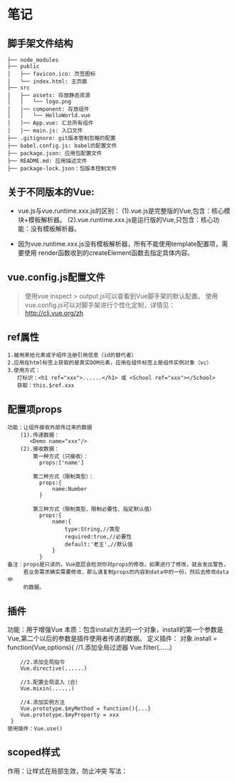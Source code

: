 
# 笔记

## 脚手架文件结构

	├── node_modules 
	├── public
	│   ├── favicon.ico: 页签图标
	│   └── index.html: 主页面
	├── src
	│   ├── assets: 存放静态资源
	│   │   └── logo.png
	│   │── component: 存放组件
	│   │   └── HelloWorld.vue
	│   │── App.vue: 汇总所有组件
	│   │── main.js: 入口文件
	├── .gitignore: git版本管制忽略的配置
	├── babel.config.js: babel的配置文件
	├── package.json: 应用包配置文件 
	├── README.md: 应用描述文件
	├── package-lock.json：包版本控制文件

## 关于不同版本的Vue:
- vue.js与vue.runtime.xxx.js的区别：
    (1).vue.js是完整版的Vue,包含：核心模块+模板解析器。
    (2).vue.runtime.xxx.js是运行版的Vue,只包含：核心功能：没有模板解析器。

- 因为vue.runtime.xxx.js没有模板解析器，所有不能使用template配置项，需要使用
      render函数收到的createElement函数去指定具体内容。

## vue.config.js配置文件
> 使用vue inspect > output.js可以查看到Vue脚手架的默认配置。
> 使用vue.config.js可以对脚手架进行个性化定制，详情见：http://cli.vue.org/zh

## ref属性
    1.被用来给元素或子组件注册引用信息（id的替代者）
    2.应用在html标签上获取的是真实DOM元素，应用在组件标签上是组件实例对象（vc）
    3.使用方式：
       打标识：<h1 ref="xxx">......</h1> 或 <School ref="xxx"></School>
	   获取：this.$ref.xxx

## 配置项props
    功能：让组件接收外部传过来的数据
	    (1).传递数据：
	       <Demo name="xxx"/>
		(2).接收数据：
		    第一种方式（只接收）：
		      props:['name']

            第二种方式（限制类型）：
			  props:{
				  name:Number
			  }

			第三种方式（限制类型、限制必要性、指定默认值）
			  props:{
				  name:{
					  type:String,//类型
					  required:true,//必要性
					  default:'老王',//默认值
				  }
			  }
	备注：props是只读的，Vue底层会检测你对props的修改，如果进行了修改，就会发出警告，
	     若业务需求确实需要修改，那么请复制props的内容到data中的一份，然后去修改data中
		 的数据。

## 插件
   功能：用于增强Vue
   本质：包含install方法的一个对象，install的第一个参数是Vue,第二个以后的参数是插件使用者传递的数据。
   定义插件：
     对象.install = function(Vue,options){
		//1.添加全局过滤器
        Vue.filter(......)

		//2.添加全局指令
		Vue.directive(......)

		//3.配置全局混入（合）
		Vue.mixin(......)

		//4.添加实例方法
		Vue.prototype.$myMethod = function(){...}
		Vue.prototype.$myProperty = xxx
	 }
	使用插件：Vue.use()

## scoped样式
   作用：让样式在局部生效，防止冲突
   写法：<style scoped>

## 总结TodoList案例
	1.组件化编码流程：
		(1).拆分静态组件：组件要按照功能点拆分，命名不要与html元素发生冲突。
		(2).实现动态组件：考虑好数据的存放位置，数据是一个组件在用，还是一些组件在用：
		1).一个组件在用：放在组件自身即可。
		2).一些组件在用：放在他们共同的父组件上<span style="color:red">状态提升</span>。
		3).实现交互：从绑定事件开始。

	2.props适用于：
		(1).父组件 ===> 子组件 通信
		(2).子组件 ===> 父组件 通信（要求父先给子一个函数）

	3.使用v-model时要切记：v-model绑定的值不能是props传过来的值，因为props是不可以修改的！

	4.props传过来的若是对象类型的值，修改对象中的属性时Vue不会报错，但不推荐这样做。

## webStorage
	1.存储内容大小一般支持5MB左右（不同浏览器可能还不一样）
	2.浏览器端通过Window.sessionStorage和Window.localStorage属性实现本地存储机制。
	3.相关API：
		1.xxxxxStorage.setItem('key','value');
				该方法接受一个键和值作为参数，会把键值对添加到存储中，如果键名存在，则会更新对应的值。
		2.xxxxxStorage.getItem('person');
				该方法接受一个键名作为参数，返回键名对应的值。
		3.xxxxxStorage.removeItem('key');
				该方法接受一个键名作为参数，并把键名从存储中删除。
		4.xxxxxStorage.clear()
				该方法会清除存储中的所有数据。

	4.备注：
		1.SessionStorage存储的内容会随着浏览器窗口关闭而消失。
		2.LocalStorage存储的内容，需要手动清除才会消失。
		3.xxxxxStorage.getItem(xxx)如果xxx对应的value获取不到，那么getItem的返回值是null。
		4.JSON.parse(null)的结果依然是null。

## 组件的自定义事件
1.一种组件间通信的方式，适用于：子组件===>父组件
2.使用场景：A是父组件，B是子组件，B想给A传数据，那么就要在A中给B绑定自定义事件（事件的回调在A中）。
3.绑定自定义事件：
    1.第一种方式，在父组件中：<Demo @atguigu="test"/> 或 <Demo v-on:atguigu="test"/>
	2.第二种方式，在父组件中：
	    <Demo ref="demo"/>
		......
		mounted(){
			this.$ref.xxx.$on('atguigu',this.test)
		}
	3.若想让自定义事件只能触发一次，可以使用once修饰符，或$once方法。
4.触发自定义事件：this.$emit('atguigu',数据)
5.解绑自定义事件this.$off('atguigu')
6.组件上也可以绑定原生DOM事件，需要使用native修饰符。
7.注意：通过this.$ref.xxx.$on('atguigu',回调)绑定自定义事件时，回调必须配置在methods中，要么用箭头函数，否则this指向会出现问题！

## 全局事件总线（GlobalEventBus）
1.一种组件通信的方式，适用于任意组件间通信。
2.安装全局事件总线：
    new Vue({
		......
		beforeCreate(){
			Vue.prototype.$bus = this//安装全局事件总线，$bus就是当前应用的vm
		}
		......
	})
3.使用事件总线：
    1.接收数据：A组件想接收数据，则在A组件中给$bus绑定自定义事件，事件的回调留在A组件自身。
		methods(){
			demo(data){......}
		}
		......
		mounted(){
			this.$bus.$on('xxx',this.demo)
		}
	2.提供数据：this.$bus.$emit('xxx',数据)
4.最好在beforeDestroy钩子中，用$on去解绑当前组件所用到的事件。

## 消息订阅与发布（pubsub）
1.一种组件间通信的方式，适用于任意组件间通信。
2.使用步骤：
	1.安装pubsub:npm i pubsub-js
	2.引入：import pubsub from 'pubsub-js'
	3.接收数据：A组件想接收数据，则在A组件中订阅消息，订阅的回调留在A组件自身。
		methods(){
			demo(data){......}
		}
		......
		mounted(){
			this.pid = pubsub.subscribe('xxx',this.demo)//订阅消息
		}
	4.提供数据：pubsub.publish('xxx',数据)
	5.最好在beforeDestroy钩子中，用PubSub.unsubscribe(pid)去<span style="color:red">取消订阅。</span>

## nextTick
1.语法：this.$nextTick(回调函数)
2.作用：在下一次DOM更新结束后执行其指定的回调。
3.什么时候用：当改变数据后，要基于更新后的新DOM进行某些操作，要在nextTick所指定的回调函数中执行。

## Vue封装的过度与动画

1. 作用：在插入、更新或移除 DOM元素时，在合适的时候给元素添加样式类名。

2. 图示：<img src="https://img04.sogoucdn.com/app/a/100520146/5990c1dff7dc7a8fb3b34b4462bd0105" style="width:60%" />

3. 写法：

   1. 准备好样式：

      - 元素进入的样式：
        1. v-enter：进入的起点
        2. v-enter-active：进入过程中
        3. v-enter-to：进入的终点
      - 元素离开的样式：
        1. v-leave：离开的起点
        2. v-leave-active：离开过程中
        3. v-leave-to：离开的终点

   2. 使用```<transition>```包裹要过度的元素，并配置name属性：

      ```vue
      <transition name="hello">
      	<h1 v-show="isShow">你好啊！</h1>
      </transition>
      ```

   3. 备注：若有多个元素需要过度，则需要使用：```<transition-group>```，且每个元素都要指定```key```值。

## vue脚手架配置代理
方法一
   在vue.config.js中添加如下配置：
devServer:{
	proxy:"http://localhost:5000"
}
说明：
   1.优点：配置简单，请求资源时直接发给前端(8080)即可。
   2.缺点：不能配置多个代理，不能灵活的控制请求是否走代理。
   3.工作方式：若按照上述配置代理，当请求了前端不存在的资源时，那么请求会转发给服务器（优先匹配前端资源）
方法二
   编辑vue.config.js配置具体代理规则：
   module.exports = {
    devServer: {
        proxy: {
            '/api1': {//匹配所有以'api1'开头的请求路径
                target: 'http://localhost:5000',//代理目标的基础路径
                changeOrigin: true,//用于控制请求头中的post值
				pathRewrite: { '^api1': '' },
            },
            '/api2': {
                target: 'http://localhost:5001',
                changeOrigin: true,//用于控制请求头中的post值
				pathRewrite: { '^api2': '' },
            },
        }
    }
}
、
/*
   changeOrigin设置为true时，服务器收到的请求头中的host为，localhost:5000
   changeOrigin设置为false时，服务器收到的请求头中的host为，localhost:8080
   changeOrigin默认值为true
*/
说明：
    1.优点：可以配置多个代理，且可以灵活的控制请求是否走代理。
	2.缺点：配置略微繁琐，请求资源时必须加前缀。

## 插槽
1.作用：让父组件可以向子组件指定位置插入html结构，也是一种组件间通信的方式，适用于父组件===>子组件
2.分类：默认插槽、具名插槽、作用域插槽
3.使用方式：
        1.默认插槽：
	        父组件中：
		        <Category>
			      <div>html结构1</div>
			    </Category>
		    子组件中：
			    <template>
				  <div>
				    <!-- 定义插槽 -->
					<slot>插槽默认内容</slot>
				  </div>
				</template>
		2.具名插槽：
		    父组件中：
			    <Category>
				    <template slot="center">
				      <div>html结构</div>
					</template>
				<Category>
			子组价中：
			    <template>
				    <div>
						<!-- 定义插槽 -->
						<slot name="center">插槽默认内容...</slot>
						<slot name="footer">插槽默认内容...</slot>
                    </div>
				</template>
3.作用域插槽：
    1.理解：数据在组件的自身，但根据数据生成的结构需要组件的使用者来决定。（games数据造Category组件中，但使用数据所遍历的结构由App组件决定）
	2.具体编码：
	   父组件中：
	        <Category>
				<template scope="scopeData">
				    <!-- 生成的是ul列表 -->
					<ul>
						<li v-for="(g, index) in scopeData.games" :key="index">{{ g }}</li>
					</ul>
				</template>
			 </Category>

			 <Category>
				<template slot-scope="scopeData">
				    <!-- 生成的是h4标题 -->
					<h4 v-for="(g, index) in gscopeData.ames" :key="index">{{ g }}</h4>
				</template>
			</Category>
		子组件中：
		    <template>
				<div>
					<slot :games="games"></slot>
				</div>
			</template>

			<script>
				export default {
					name: "Category",
					props: ["title"],
					<!-- 数据在子组件自身 -->
					data() {
						return {
						games: ["红色警戒", "穿越火箭", "劲舞团", "超级玛丽"],
						};
					},
				};
			</script>

## Vuex
1.概念
    在Vue中实现集中式状态（数据）管理的Vue插件，对vue应用中多个组件的共享状态进行集中式的管理（读/写），也是一种组件间通信的方式，且适用于任意组件间通信。
2.何时使用？
   多个组价需要共享数据时
3.搭建vuex环境
    1.创建文件：src/store/index.js
		//引入Vue核心库
		import Vue from 'vue'
		//引入vuex
		import Vuex from 'vuex'
		//使用Vuex
		Vue.use(Vuex)

		//准备actions对象--响应组件中用户的动作
		const actions = {}
		//准备mutations对象--修改state中的数据
		const mutations = {}
		//准备state对象--保存具体的数据
		const state = {}

		//创建store并暴露store
		export default new Vuex.Store({
			actions,
			mutations,
			state
		})
	2.在main.js中床架vm时传入store配置项
	......
	//引入store
    import store from './store'
	// 创建vm
	new Vue({
		el: '#app',
		render: h => h(App),
		store
	})
4.基本使用
    1.初始化数据、配置actions、配置mutations,操作文件store.js
		//引入Vue核心库
		import Vue from 'vue'
		//引入vuex
		import Vuex from 'vuex'
		//使用Vuex
		Vue.use(Vuex)

		const actions = {
			//响应组件中加的动作
			jia(context, value) {
				//console.log('actions中的jia被调用了', context, value)
				context.commit('JIA', value)
			},
		}

		const mutations = {
			//执行加
			JIA(state, value) {
				//console.log('mutations中的JIA被调用了', state, value)
				state.sum += value
			},
		}

		//初始化数据
		const state = {
			sum:0
		}

		//创建store并暴露store
		export default new Vuex.Store({
			actions,
			mutations,
			state
		})
	2.组件中读取vuex中的数据：$store.state.sum
	3.组件中修改vuex中的数据：$store.dispatch('actions中的方法名',数据)或$store.commit('mutations',数据)
	备注：若没有网络请求或其他业务逻辑，组件中也可以越过actions，即不写dispatch,直接编写commit
5.getters的使用
    1.概念：当state中的数据需要经过加工后再使用时，可以使用getters加工。
	2.在store.js中追加getters配置
	   ......
	   const getters = {
			bigSum(state) {
				return state.sum * 10
			}
		}

		//创建并暴露store
		export default new Vuex.Store({
			......
			getters
		})
		3.组件中读取数据：$store.getters.bigSum
6.四个map方法的使用
    1.mapState方法：用于帮助我们映射state中的数据为计算属性
		computed: {
			//借助mapState生成计算属性，sum、school、subject（对象写法）
			...mapState({ sum: "sum", school: "school", subject: "subject" }),

			//借助mapState生成计算属性，sum、school、subject（数组写法）
			...mapState(["sum", "school", "subject"]),
		}
	 2.mapGetters方法：用于帮助我们映射getters中的数据为计算属性
		computed: {
			//借助mapGetters生成计算属性，bigSum（对象写法）
			...mapGetters({ bigSum: "bigSum"}),

			//借助mapGetters生成计算属性，bigSum（数组写法）
			...mapGetters(["bigSum"]),
		}
	3.mapActions方法：用于帮助我们生成与actions对话的方法，即：包含$store.dispatch(xxx)的函数、
	    methods:{
			//靠mapActions生成，incrementOdd、incrementWait（对象写法）
			...mapActions({ incrementOdd: "jiaOdd", incrementWait: "jiaWait" }),

			//靠mapActions生成，incrementOdd、incrementWai（数组写法）
			...mapActions(["jiaOdd", "jiaWait"]),
		}
	3.mapMutations方法：用于帮助我们生成与mutations对话的方法，即：包含$store.commit(xxx)的函数、
		methods:{
			//靠mapMutations生成，increment、decrement（对象写法）
			...mapMutations({ increment: "JIA", decrement: "JIAN" }),

			//靠mapMutations生成，incrementOdd、incrementWai（数组写法）
			...mapMutations(["JIA", "JIAN"]),
		}
	备注：mapActions与mapMutations使用时，若需要传递参数：在模板中绑定事件时传递好参数，否则参数是事件对象。
7.模块化+命名空间
    1.目的：让代码更好维护，让多种数据分类更加明确。
	2.修改store.js
	    const countAbout = {
			namespaced:true,//开启命名空间
			state:{x:1},
            mutations:{...},
			actions:{...},
			getters:{
				bigSum(state){
					return state.sum * 10
				}
			}
		}

		const PersonAbout = {
			namespaced:true,//开启命名空间
			state:{x:1},
            mutations:{...},
			actions:{...},
		}

		const store = new Vuex.Store({
			modules: {
				CountAbout: countOptions,
				PersonAbout: personOptions
			}
		})
	3.开启命名空间后，组件中读取state数据：
	    //方式一：自己直接读取
		this.$store.state.PersonAbout.list
		//方式二：借助mapState读取
	    ...mapState('countAbout',['sum','school','subject'])
	4.开启命名空间后，组件自己读取getters数据：
	    //方式一：自己直接读取
		this.$store.getters['personAbout/firstPersonName']
		//方式二：借助mapGetters读取
		...mapGetters(['countAbout',['bigSum']])
	5.开启命名空间后，组件中调用dispatch
	    //方式一：自己直接dispatch
		this.$store.dispatch('personAbout/firstPersonWang',person)
		//方式二：借助mapActions
		...mapActions('countAbout',{incrementOdd:'jiaOdd',incrementWait:'jiaWait'})
	6.开启命名空间后，组件中调用commit
	    //方式一：自己直接commit
		this.$store.commit('personAbout/ADD_PERSON',person)
		//方式二：借助mapMutations
		...mapMutations('countAbout',{increment:'JIA',decrement:'JIAN'})

## 路由
    1.理解：一个路由（route）就是一组映射关系（key-value），多个路由需要路由器（router）进行管理。
	2.前端路由：key是路径，value是组件。
   ## 1.基本使用
   1.安装vue-router，命令：npm i vue-router
   2.应用插件：Vue.use(VueRouter)
   3.编写router配置项：
		//引入VueRouter
		import VueRouter from 'vue-router'
		//引入组件
		import About from '../components/About'
		import Home from '../components/Home'

		//创建router实例对象，去管理一组一组的路由规则
		const routers =  new VueRouter({
			routes: [
			{ 
				path: '/about',
				component: About
			},
			{ 
				path: '/home',
				component: Home
			}
			]
		})

		//暴露router

	4.实现切换（active-class可配置高亮样式）
	    <router-link active-class="active" to="/about">About</router-link>
	
	5.指定展示位置
	    <router-view></router-view>

   ## 2.几个注意的点
    1.路由组件通常存放在pages文件夹，一般组件通常存放在components文件夹。
	2.通过切换，”隐藏“了的路由组件，默认是被销毁掉的，需要的时候再去挂载。
	3.每个组件都有自己的$route属性，里面存储着自己的路由信息。
	4.整个应用只有一个router,可以通过组件的$router属性获取到。

   ## 3.多级路由
    1.配置路由规则，使用children配置项：
		routes: [
		{ 
			path: '/about',
			component: About
		},
		{ 
			path: '/home',
			component: Home,
			children: [//通过children配置子级路由
			{ 
				path: 'message',//此处一定不要写，/message
				component: Message
			},
			{ 
				path: 'news',//此处一定不要写，/news
				component: News
			},
			]
		}
		]
	2.跳转（要写完成路径）：
	    <router-link to="/home/news">News</router-link>

   ## 4.路由的query参数
   1.传递参数
    <!-- 跳转路由并携带query参数，to的字符串写法 -->
    <router-link :to="/home/message/detail?id=666&&title=你好">跳转</router-link>
              
    <!-- 跳转路由并携带query参数，to的对象写法 -->
    <router-link 
	    :to="{
			path:'/home/message/detail',
			query:{
				id:m.id,
				title:m.title
			}
		}">
			跳转
	</router-link>
	2.接收参数：
	 $route.query.id
	 $route.query.title
   ## 5.命名路由
    1.作用：可以简化路由的跳转。
	2.如何使用
	    1.给路由命名
		   { 
				path: '/demo',
				component: Demo,
				children: [
					{ 
						path: 'test',
						component: Test,
						children: [
						{
							name: 'hello',//给路由命名
							path: 'welcome',
							component: Hello
						}
						]
					}
				]
			}
		2.简化跳转
		    <!-- 简化前，需要写完整的路径 -->
			<router-link to="/demo/test/welcome">跳转</router-link>

			<!-- 简化后，直接通过名字跳转 -->
			<router-link :to="{name:'hello'}">跳转</router-link>

			<!-- 简化写法配合传递参数 -->
			<router-link :to="{
                  name:'hello',
                  query:{
                      id:666,
                      title:'你好'
                  }
              }">
                  跳转
              </router-link>

   ## 6.路由的params参数
    1.配置路由，声明接收params参数
		{ 
			path: '/home',
			component: Home,
			children: [
			{ 
				path: 'message',
				component: Message,
				children: [
				{
					name: 'xiangqing',
					path: 'detail/:id/:title',//使用占位符声明接收params参数
					component: Detail
				}
				]
			},
			{ 
				path: 'news',
				component: News
			}
			]
		}
	
	2.传递参数
	    <!-- 跳转路由并携带params参数，to的字符串写法 -->
		<router-link :to="`/home/message/detail/${m.id}/${m.title}`">{{m.title}}</router-link
		
		<!-- 跳转路由并携带params参数，to的对象写法 -->
		<router-link :to="{
			name:'xiangqing',
			params:{
				id:m.id,
				title:m.title
			}
		}">
			{{m.title}}
		</router-link>
		特别注意：路由携带params参数时，若使用to的对象写法，则不能使用path配置项，必须使用name配置！

	3.接收参数
	    $route.params.id
		$route.params.title

   ## 7.路由的props配置
    作用：让路由组件更方便的接收参数
	    {
			name: 'xiangqing',
			path: 'detail',
			component: Detail,
			//props的第一种写法，值为对象，该对象中的所有key-value都会以props的形式传给Detail组件
			// props: {a:1, b:'hello'}

			//props的第二种写法，值为布尔值，若布尔值为真，就会把该路由组件收到的所有params参数，以props的形式传给Detail组件。
			// props: true

			//props的第三种写法，值为函数
			props($route){
				return {
				id:$route.query.id,
				title:$route.query.title
				}
			}
		}
   ## 8.<router-link>的replace属性
    1.作用：控制跳转时操作浏览器历史记录的模式
	2.浏览器的历史记录有两种写入方式：分别是push和replace,push是追加历史记录，replace是替换当前记录。路由跳转时候默认为push
	3.如何开启replace模式：<router-link replace ......>News</router-link> 

   ## 9.编程式路由导航
     1.作用：不借助<router-link>实现路由跳转，让路由跳转更加灵活
	 2.具体编码
	   //$router的两个API
	   this.$router.push({
            name:'xiangqing',
            query:{
                id:xxx,
                title:xxx
            }
        })

		this.$router.replace({
            name:'xiangqing',
            query:{
                id:xxx,
                title:xxx
            }
        })
		this.$router.back()//前进
		this.$router.forward()//后退
		this.$router.go()//可前进也可后退

   ## 10.缓存路由组件
     1.作用：让不展示的路由组件保持挂载，不被销毁。
	 2.具体编码：
	  <!-- 缓存多个路由组件 -->
      <!-- <keep-alive :include="['News', 'Message']"> -->

      <!-- 缓存一个路由组件 -->
	  <keep-alive include="News">
        <router-view></router-view>
      </keep-alive> 

   ## 11.两个新的生命周期钩子
      1.作用：路由组件所独有的两个钩子，用于捕获路由组件的激活状态。
	  2.具体名字：
	    1.activated路由组件被激活时触发。
	    2.deactivated路由组件失活时触发。

   ## 12.路由守卫
      1.作用：对路由进行权限控制
	  2.分类：全局守卫、独享守卫、组件内守卫
	  3.全局守卫：
	    //全局前置路由守卫——初始化的时候被调用、每次路由切换之前被调用
		router.beforeEach((to,from,next) => {
		console.log('前置路由守卫',to,from)
		if(to.meta.isAuth){//判断是否需要鉴权
			if(localStorage.getItem('school') === 'atguigu'){
			next()
			}else{
			alert('学校名不对，无权限查看！')
			}
		}else{
			next()
		}
		
		})

		//全局后置路由守卫——初始化的时候被调用、每次路由切换之后被调用
		router.afterEach((to,from) => {
		console.log('后置路由守卫',to,from)
		document.title = to.meta.title || '硅谷系统'
		})
	   4.独享守卫：
		beforeEnter:(to,from,next)=>{
			console.log('前置路由守卫',to,from)
			if(to.meta.isAuth){//判断是否需要鉴权
			if(localStorage.getItem('school') === 'atguigu'){
				next()
			}else{
				alert('学校名不对，无权限查看！')
			}
			}else{
			next()
			}
		}
	   5.组件内守卫：
	    //进入守卫：通过路由规则，进入该组件时被调用
		beforeRouteEnter (to, from, next) {
		},
		//离开守卫：通过路由规则，离开该组件时被调用
		beforeRouteLeave (to, from, next) {
		}

   ## 13.路由器的两种工作模式
     1.对于一个url来说，什么是hash值？————#及其后面的内容就是hash值。
	 2.hash值不会包含在HTTP请求中，即：hash值不会带给服务器。
	 3.hash模式：
	    1.地址中永远带着#号,不美观。
		2.若以后将地址通过第三方手机app分享，若app校验严格，则地址会被标记为不合法。
		3.兼容性比较好。
	 4.history模式：
	    1.地址干净、美观。
		2.兼容性和hash模式相比略差。
		3.应用部署上线时需要后端人员支持，解决刷新新页面服务器404的问题。